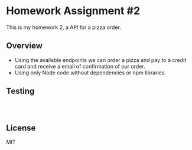 # Homework Assignment #2

This is my homework 2, a API for a pizza order.

## Overview

- Using the available endpoints we can order a pizza and pay to a credit card and receive a email of confirmation of our order.
- Using only Node code without dependencies or npm libraries.

## Testing

```Postman



```

## License

MIT
